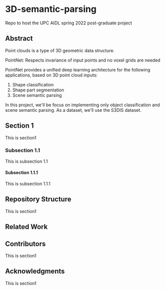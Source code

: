 # 3D-semantic-parsing
Repo to host the UPC AIDL spring 2022 post-graduate project

## Abstract
Point clouds is a type of 3D geometric data structure.

PointNet: Respects invariance of input points and no voxel grids are needed

PointNet provides a unified deep learning architecture for the following applications, based on 3D point cloud inputs:
1) Shape classification 
2) Shape part segmentation
3) Scene semantic parsing

In this project, we'll be focus on implementing only object classification and scene semantic parsing. As a dataset, we'll use the S3DIS dataset.

## Section 1
This is section1 

### Subsection 1.1
This is subsection 1.1 

#### Subsection 1.1.1
This is subsection 1.1.1 

## Repository Structure
This is section1 


## Related Work

## Contributors
This is section1 

## Acknowledgments
This is section1 


